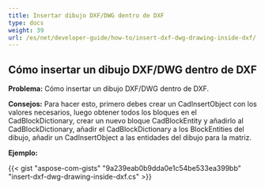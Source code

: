 ```yaml
---
title: Insertar dibujo DXF/DWG dentro de DXF
type: docs
weight: 39
url: /es/net/developer-guide/how-to/insert-dxf-dwg-drawing-inside-dxf/
---
```


## **Cómo insertar un dibujo DXF/DWG dentro de DXF**

**Problema:** Cómo insertar un dibujo DXF/DWG dentro de DXF.

**Consejos:** Para hacer esto, primero debes crear un CadInsertObject con los valores necesarios, luego obtener todos los bloques en el CadBlockDictionary, crear un nuevo bloque CadBlockEntity y añadirlo al CadBlockDictionary, añadir el CadBlockDictionary a los BlockEntities del dibujo, añadir un CadInsertObject a las entidades del dibujo para la matriz.

**Ejemplo:**

{{< gist "aspose-com-gists" "9a239eab0b9dda0e1c54be533ea399bb" "insert-dxf-dwg-drawing-inside-dxf.cs" >}}
